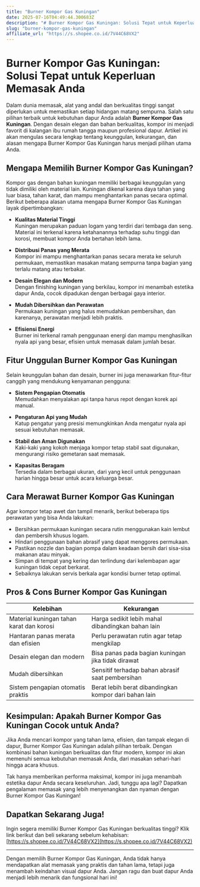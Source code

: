 ```yaml
---
title: "Burner Kompor Gas Kuningan"
date: 2025-07-16T04:49:44.300683Z
description: "# Burner Kompor Gas Kuningan: Solusi Tepat untuk Keperluan Memasak Anda..."
slug: "burner-kompor-gas-kuningan"
affiliate_url: "https://s.shopee.co.id/7V44C68VX2"
---
```

# Burner Kompor Gas Kuningan: Solusi Tepat untuk Keperluan Memasak Anda

Dalam dunia memasak, alat yang andal dan berkualitas tinggi sangat diperlukan untuk memastikan setiap hidangan matang sempurna. Salah satu pilihan terbaik untuk kebutuhan dapur Anda adalah **Burner Kompor Gas Kuningan**. Dengan desain elegan dan bahan berkualitas, kompor ini menjadi favorit di kalangan ibu rumah tangga maupun profesional dapur. Artikel ini akan mengulas secara lengkap tentang keunggulan, kekurangan, dan alasan mengapa Burner Kompor Gas Kuningan harus menjadi pilihan utama Anda.

## Mengapa Memilih Burner Kompor Gas Kuningan?

Kompor gas dengan bahan kuningan memiliki berbagai keunggulan yang tidak dimiliki oleh material lain. Kuningan dikenal karena daya tahan yang luar biasa, tahan karat, dan mampu menghantarkan panas secara optimal. Berikut beberapa alasan utama mengapa Burner Kompor Gas Kuningan layak dipertimbangkan:

- **Kualitas Material Tinggi**  
  Kuningan merupakan paduan logam yang terdiri dari tembaga dan seng. Material ini terkenal karena ketahanannya terhadap suhu tinggi dan korosi, membuat kompor Anda bertahan lebih lama.

- **Distribusi Panas yang Merata**  
  Kompor ini mampu menghantarkan panas secara merata ke seluruh permukaan, memastikan masakan matang sempurna tanpa bagian yang terlalu matang atau terbakar.

- **Desain Elegan dan Modern**  
  Dengan finishing kuningan yang berkilau, kompor ini menambah estetika dapur Anda, cocok dipadukan dengan berbagai gaya interior.

- **Mudah Dibersihkan dan Perawatan**  
  Permukaan kuningan yang halus memudahkan pembersihan, dan karenanya, perawatan menjadi lebih praktis.

- **Efisiensi Energi**  
  Burner ini terkenal ramah penggunaan energi dan mampu menghasilkan nyala api yang besar, efisien untuk memasak dalam jumlah besar.

## Fitur Unggulan Burner Kompor Gas Kuningan

Selain keunggulan bahan dan desain, burner ini juga menawarkan fitur-fitur canggih yang mendukung kenyamanan pengguna:

- **Sistem Pengapian Otomatis**  
  Memudahkan menyalakan api tanpa harus repot dengan korek api manual.

- **Pengaturan Api yang Mudah**  
  Katup pengatur yang presisi memungkinkan Anda mengatur nyala api sesuai kebutuhan memasak.

- **Stabil dan Aman Digunakan**  
  Kaki-kaki yang kokoh menjaga kompor tetap stabil saat digunakan, mengurangi risiko gemetaran saat memasak.

- **Kapasitas Beragam**  
  Tersedia dalam berbagai ukuran, dari yang kecil untuk penggunaan harian hingga besar untuk acara keluarga besar.

## Cara Merawat Burner Kompor Gas Kuningan

Agar kompor tetap awet dan tampil menarik, berikut beberapa tips perawatan yang bisa Anda lakukan:

- Bersihkan permukaan kuningan secara rutin menggunakan kain lembut dan pembersih khusus logam.
- Hindari penggunaan bahan abrasif yang dapat menggores permukaan.
- Pastikan nozzle dan bagian pompa dalam keadaan bersih dari sisa-sisa makanan atau minyak.
- Simpan di tempat yang kering dan terlindung dari kelembapan agar kuningan tidak cepat berkarat.
- Sebaiknya lakukan servis berkala agar kondisi burner tetap optimal.

## Pros & Cons Burner Kompor Gas Kuningan

| **Kelebihan**                                       | **Kekurangan**                                           |
|-----------------------------------------------------|----------------------------------------------------------|
| Material kuningan tahan karat dan korosi          | Harga sedikit lebih mahal dibandingkan bahan lain       |
| Hantaran panas merata dan efisien                   | Perlu perawatan rutin agar tetap mengkilap             |
| Desain elegan dan modern                           | Bisa panas pada bagian kuningan jika tidak dirawat      |
| Mudah dibersihkan                                | Sensitif terhadap bahan abrasif saat pembersihan   |
| Sistem pengapian otomatis praktis                 | Berat lebih berat dibandingkan kompor dari bahan lain  |

## Kesimpulan: Apakah Burner Kompor Gas Kuningan Cocok untuk Anda?

Jika Anda mencari kompor yang tahan lama, efisien, dan tampak elegan di dapur, Burner Kompor Gas Kuningan adalah pilihan terbaik. Dengan kombinasi bahan kuningan berkualitas dan fitur modern, kompor ini akan memenuhi semua kebutuhan memasak Anda, dari masakan sehari-hari hingga acara khusus.

Tak hanya memberikan performa maksimal, kompor ini juga menambah estetika dapur Anda secara keseluruhan. Jadi, tunggu apa lagi? Dapatkan pengalaman memasak yang lebih menyenangkan dan nyaman dengan Burner Kompor Gas Kuningan!

## Dapatkan Sekarang Juga!

Ingin segera memiliki Burner Kompor Gas Kuningan berkualitas tinggi? Klik link berikut dan beli sekarang sebelum kehabisan: [https://s.shopee.co.id/7V44C68VX2](https://s.shopee.co.id/7V44C68VX2)

---

Dengan memilih Burner Kompor Gas Kuningan, Anda tidak hanya mendapatkan alat memasak yang praktis dan tahan lama, tetapi juga menambah keindahan visual dapur Anda. Jangan ragu dan buat dapur Anda menjadi lebih menarik dan fungsional hari ini!